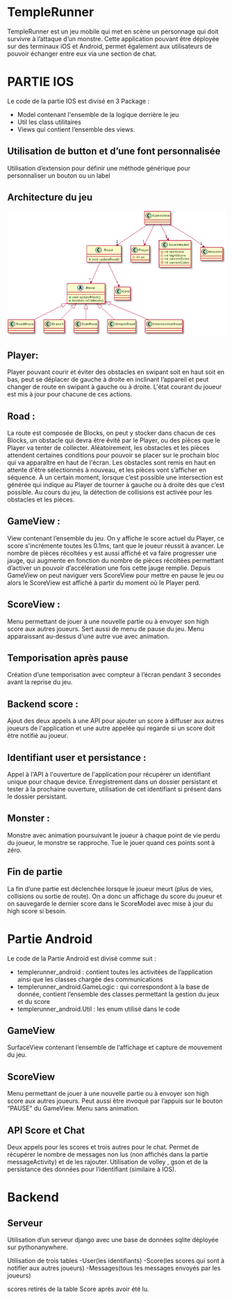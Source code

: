 # TempleRunner
TempleRunner est un jeu mobile qui met en scène un personnage qui doit survivre à l’attaque d’un monstre. Cette application pouvant être déployée sur des terminaux iOS et Android, permet également aux utilisateurs de pouvoir échanger entre eux via une section de chat. 
 

 
# PARTIE IOS
 
Le code de la partie IOS est divisé en 3 Package : 
- Model contenant l'ensemble de la logique derrière le jeu
- Util les class utilitaires
- Views qui contient l’ensemble des views.
 
## Utilisation de button et d’une font personnalisée
Utilisation d’extension pour définir une méthode générique pour personnaliser un bouton ou un label 
 
## Architecture du jeu

![L'uml du jeux](./assets/game_uml.png)

 
## Player:
 
Player pouvant courir et éviter des obstacles en swipant soit en haut soit en bas, peut se déplacer de gauche à droite en inclinant l’appareil et peut changer de route en swipant à gauche ou à droite. L'état courant du joueur est mis à jour pour chacune de ces actions.
 
## Road :
 
La route est composée de Blocks, on peut y stocker dans chacun de ces Blocks, un obstacle qui devra être évité par le Player, ou des pièces que le Player va tenter de collecter.
Aléatoirement, les obstacles et les pièces attendent certaines conditions pour pouvoir se placer sur le prochain bloc qui va apparaître en haut de l'écran.
Les obstacles sont remis en haut en attente d'être sélectionnés à nouveau, et les pièces vont s’afficher en séquence.
À un certain moment, lorsque c’est possible une intersection est générée qui indique au Player de tourner à gauche ou à droite dès que c’est possible.
Au cours du jeu, la détection de collisions est activée pour les obstacles et les pièces.
 
 
## GameView : 
 
View contenant l’ensemble du jeu. 
On y affiche le score actuel du Player, ce score s'incrémente toutes les 0.1ms, tant que le joueur réussit à avancer. Le nombre de pièces récoltées y est aussi affiché et va faire progresser une jauge, qui augmente en fonction du nombre de pièces récoltées permettant d’activer un pouvoir d’accélération une fois cette jauge remplie.
Depuis GameView on peut naviguer vers ScoreView pour mettre en pause le jeu ou alors le ScoreView est affiché à partir du moment où le Player perd.
 
## ScoreView :
 
Menu permettant de jouer à une nouvelle partie ou à envoyer son high score aux autres joueurs.
Sert aussi de menu de pause du jeu. Menu apparaissant au-dessus d'une autre vue avec animation. 
 
 
## Temporisation après pause 
 
Création d’une temporisation avec compteur à l’écran pendant 3 secondes avant la reprise du jeu.
 
## Backend score :
 
Ajout des deux appels à une API pour ajouter un score à diffuser aux autres joueurs de l'application et une autre appelée qui regarde si un score doit être notifié au joueur.
 
## Identifiant user et persistance :
 
Appel à l'API à l'ouverture de l'application pour récupérer un identifiant unique pour chaque device. Enregistrement dans un dossier persistant et tester à la prochaine ouverture, utilisation de cet identifiant si présent dans le dossier persistant.
 
 
## Monster :
 
Monstre avec animation poursuivant le joueur à chaque point de vie perdu du joueur, le monstre se rapproche.
Tue le jouer quand ces points sont à zéro.
 
## Fin de partie 
 
La fin d’une partie est déclenchée lorsque le joueur meurt (plus de vies, collisions ou sortie de route). On a donc un affichage du score du joueur et on sauvegarde le dernier score dans le ScoreModel avec mise à jour du high score si besoin. 
 
# Partie Android
 
Le code de la Partie Android est divisé comme suit :
- templerunner_android : contient toutes les activitées de l’application ainsi que les classes chargée des communications
- templerunner_android.GameLogic  : qui correspondont à la base de donnée, contient l’ensemble des classes permettant la gestion du jeux et du score 
- templerunner_android.Util : les enum utilisé dans le code
 
## GameView 
SurfaceView contenant l’ensemble de l’affichage et capture de mouvement du jeu.
 
## ScoreView 
 
Menu permettant de jouer à une nouvelle partie ou à envoyer son high score aux autres joueurs.
Peut aussi être invoqué par l’appuis sur le bouton “PAUSE” du GameView. Menu sans animation. 
 
## API Score et Chat
 
Deux appels pour les scores et trois autres pour le chat. Permet de récupérer le nombre de messages non lus (non affichés dans la partie messageActivity) et de les rajouter. Utilisation de volley , gson et de la persistance des données pour l’identifiant (similaire à IOS).
 
# Backend
 
## Serveur 
 
Utilisation d’un serveur django avec une base de données sqlite  déployée sur pythonanywhere. 
 
Utilisation de trois tables
-User(les identifiants)
-Score(les scores qui sont à notifier aux autres joueurs)
-Messages(tous les messages envoyés par les joueurs)
 
scores retirés de la table Score après avoir été lu.
 

